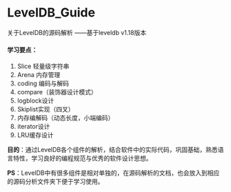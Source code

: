 # LevelDB_Guide
关于LevelDB的源码解析 ——基于leveldb v1.18版本

#### 学习要点：  
1. Slice 轻量级字符串  
2. Arena 内存管理  
3. coding 编码与解码   
4. compare（装饰器设计模式）
5. logblock设计
6. Skiplist实现（四叉）
7. 内存编解码（动态长度，小端编码）
8. iterator设计
9. LRU缓存设计

**目的**：通过LevelDB各个组件的解析，结合软件中的实际代码，巩固基础，熟悉语言特性，学习良好的编程规范与优秀的软件设计思想。

**PS**：LevelDB中有很多组件是相对单独的，在源码解析的文档，也会放入到相应的源码分析文件夹下便于学习使用。